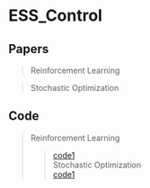 # ESS_Control

## Papers
> Reinforcement Learning<br/>
>>

> Stochastic Optimization<br/>
>> 

## Code
> Reinforcement Learning<br/>
>> <a href="https://github.com/sustainable-computing/EnergyBoost">code1</a> <br/>
> Stochastic Optimization<br/>
>> <a href="https://github.com/sustainable-computing/EnergyBoost">code1</a> <br/>
